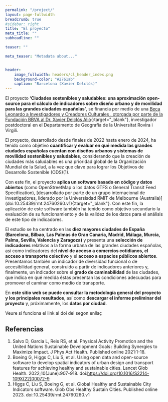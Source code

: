 ```yaml
---
permalink: "/project/"
layout: page-fullwidth
breadcrumb: true
#sidebar: right
title: "El proyecto"
meta_title: ""
subheadline: ""

teaser: "" 

meta_teaser: "Metadata about..."


header:
    image_fullwidth: headers/cl_header_index.png
    background-color: "#2761ab"
    caption: "Barcelona (Xavier Delclòs)"
---
```




El proyecto **‘Ciudades sostenibles y saludables: una aproximación open-source para el cálculo de indicadores sobre diseño urbano y de movilidad para las grandes ciudades españolas’**,
se financia por medio de una [Beca Leonardo a Investigadores y Creadores Culturales , otorgada por parte de la Fundación BBVA al Dr. Xavier Delclòs Alió](https://www.redleonardo.es/beneficiario/xavier-delclos-alio/){:target="_blank"}, 
investigador postdoctoral en el Departamento de Geografía de la Universitat Rovira i Virgili.

El proyecto, desarrollado desde finales de 2022 hasta enero de 2024, ha tenido como objetivo **cuantificar y evaluar en qué medida las grandes ciudades españolas cuentan con diseños urbanos y 
sistemas de movilidad sostenibles y saludables**, considerando que la creación de ciudades más saludables es una prioridad global de la Organización Mundial de la Salud, a la vez que clave para
lograr los Objetivos de Desarrollo Sostenible (ODS)(1).

Con este fin, el proyecto **aplica un software basado en código y datos abiertos** (como OpenStreetMap o los datos GTFS o General Transit Feed Specification), [desarrollado por parte de un grupo 
internacional de investigadores, liderado por la Universisdad RMIT de Melbourne (Australia)] (doi:10.25439/rmt.24760260.v1){:target="_blank"}. Con este fin, la aplicación 
de este software también ha tenido como objetivo secundario la 
evaluación de su funcionamiento y de la validez de los datos para el análisis de este tipo de indicadores.

El estudio se ha centrado en las **diez mayores ciudades de España (Barcelona, Bilbao, Las Palmas de Gran Canaria, Madrid, Málaga, Murcia, Palma, Sevilla, Valencia y Zaragoza)** y presenta una 
**selección de indicadores** relativos a la forma urbana de las grandes ciudades españolas, así como indicadores del **nivel de acceso a comercios cotidianos, el acceso a transporte colectivo** y el 
**acceso a espacios públicos abiertos**. Presentamos también un indicador de diversidad funcional o de accesibilidad general, construido a partir de indicadores anteriores y, finalmente, un indicador 
sobre el **grado de caminabilidad** de las ciudades, que indica en qué medida éstas presentan las condiciones adecuadas para promover el caminar como medio de transporte.

En **este sitio web se puede consultar la metodología general del proyecto y los principales resultados**, así como **descargar el informe preliminar del proyecto** y, próximamente, los **datos por ciudad**.


Veure si funciona el link al doi del segon enllaç


## Referencias

1.	Salvo D, Garcia L, Reis RS, et al. Physical Activity Promotion and the United Nations Sustainable Development Goals : Building Synergies to Maximize Impact. J Phys Act Health. Published online 2021:1-18.
2.	Boeing G, Higgs C, Liu S, et al. Using open data and open-source software to develop spatial indicators of urban design and transport features for achieving healthy and sustainable cities. Lancet Glob Health. 2022;10(June):907-918. doi:https://doi.org/10.1016/S2214-109X(22)00072-9
3.	Higgs C, Liu S, Boeing G, et al. Global Healthy and Sustainable City Indicators software. Glob Obs Healthy Sustain Cities. Published online 2023. doi:10.25439/rmt.24760260.v1